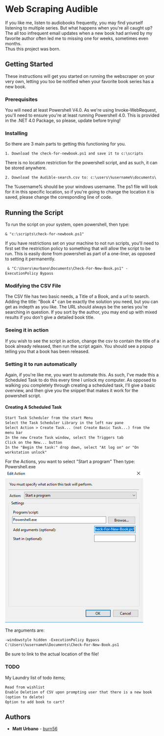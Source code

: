 # Web Scraping Audible

If you like me, listen to audiobooks frequently, you may find yourself listening to multiple series.
But what happens when you're all caught up?  The all too infrequent email updates when a new book had arrived by my favorite author often led me to missing one for weeks, sometimes even months.  
Thus this project was born.

## Getting Started

These instructions will get you started on running the webscraper on your very own, letting you too be notified when your favorite book series has a new book.

### Prerequisites

You will need at least Powershell V4.0.  As we're using Invoke-WebRequest, you'll need to ensure you're at least running Powershell 4.0.  This is provided in the .NET 4.0 Package, so please, update before trying!

### Installing

So there are 3 main parts to getting this functioning for you.

```
1. Download the check-for-newbook.ps1 and save it to c:\scripts
```
There is no location restriction for the powershell script, and as such, it can be stored anywhere.

```
2. Download the Audible-search.csv to: c:\users\%username%\documents\
```
The %username% should be your windows username.  The ps1 file will look for it in this specific location, so if you're going to change the location it is saved, please change the coresponding line of code.


## Running the Script

To run the script on your system, open powershell, then type: 
```
& "c:\scripts\check-for-newbook.ps1"
```

If you have restrictions set on your machine to not run scripts, you'll need to first set the restriction policy to something that will allow the script to be run.  This is easily done from powershell as part of a one-liner, as opposed to setting it permanently.
```
 & "C:\Users\murbano\Documents\Check-For-New-Book.ps1" -ExecutionPolicy Bypass
```
### Modifying the CSV File

The CSV file has two basic needs, a Title of a Book, and a url to search.
Adding the title: "Book 4" can be exactly the solution you need, but you can get as indepth as you like.
The URL should always be the series you're searching in question.  If you sort by the author, you may end up with mixed results if you don't give a detailed book title.

### Seeing it in action

If you wish to see the script in action, change the csv to contain the title of a book already released, then run the script again.  You should see a popup telling you that a book has been released.

### Setting it to run automatically

Again, if you're like me, you want to automate this.
As such, I've made this a Scheduled Task to do this every time I unlock my computer.
As opposed to walking you completely through creating a scheduled task, I'll give a basic overview, and then give you the snippet that makes it work for the powershell script.

#### Creating A Scheduled Task
```
Start Task Scheduler from the start Menu
Select the Task Scheduler Library in the left nav pane
Select Action > Create Task... (not Create Basic Task...) from the menu bar
In the new Create Task window, select the Triggers tab
Click on the New... button
In the "Begin the task:" drop down, select "At log on" or "On workstation unlock"
```
For the Actions, you want to select "Start a program"
Then type: Powershell.exe
![Task Action](https://github.com/burn56/Audible/blob/master/readme-assets/edit-action.PNG)

The arguments are:
```
-windowstyle hidden -ExecutionPolicy Bypass C:\Users\%username%\Documents\Check-For-New-Book.ps1
```
Be sure to link to the actual location of the file!

### TODO

My Laundry list of todo items;
```
Read from wishlist
Enable Deletion of CSV upon prompting user that there is a new book (option to delete)
Option to add book to cart?
```

## Authors

* **Matt Urbano** - [burn56](https://github.com/burn56)

